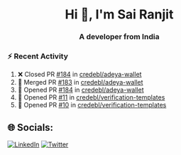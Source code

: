 <h1 align="center">Hi 👋, I'm Sai Ranjit</h1>
<h3 align="center">A developer from India</h3>

### :zap: Recent Activity

<!--START_SECTION:activity-->
1. ❌ Closed PR [#184](https://github.com/credebl/adeya-wallet/pull/184) in [credebl/adeya-wallet](https://github.com/credebl/adeya-wallet)
2. 🎉 Merged PR [#183](https://github.com/credebl/adeya-wallet/pull/183) in [credebl/adeya-wallet](https://github.com/credebl/adeya-wallet)
3. 💪 Opened PR [#184](https://github.com/credebl/adeya-wallet/pull/184) in [credebl/adeya-wallet](https://github.com/credebl/adeya-wallet)
4. 💪 Opened PR [#11](https://github.com/credebl/verification-templates/pull/11) in [credebl/verification-templates](https://github.com/credebl/verification-templates)
5. 💪 Opened PR [#10](https://github.com/credebl/verification-templates/pull/10) in [credebl/verification-templates](https://github.com/credebl/verification-templates)
<!--END_SECTION:activity-->

## 🌐 Socials:
[![LinkedIn](https://img.shields.io/badge/LinkedIn-%230077B5.svg?logo=linkedin&logoColor=white)](https://linkedin.com/in/sairanjit) [![Twitter](https://img.shields.io/badge/Twitter-%231DA1F2.svg?logo=Twitter&logoColor=white)](https://twitter.com/sairanjit_) 
